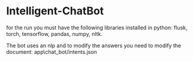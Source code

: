 # Intelligent-ChatBot

for the run you must have the following libraries installed in python: flusk, torch, tensorflow, pandas, numpy, nltk.

The bot uses an nlp and to modify the answers you need to modify the document: app\chat_bot/intents.json
